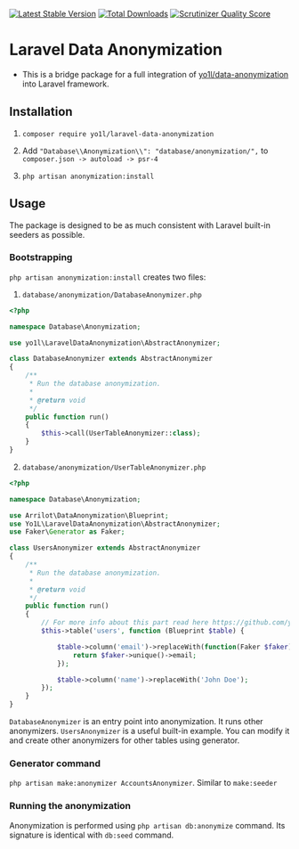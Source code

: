[![Latest Stable Version](https://poser.pugx.org/yo1l/laravel-data-anonymization/v/stable.svg)](https://packagist.org/packages/yo1l/laravel-data-anonymization/)
[![Total Downloads](https://img.shields.io/packagist/dt/yo1l/laravel-data-anonymization.svg?style=flat)](https://packagist.org/packages/yo1l/laravel-data-anonymization)
[![Scrutinizer Quality Score](https://scrutinizer-ci.com/g/yo1l/laravel-data-anonymization/badges/quality-score.png?b=master)](https://scrutinizer-ci.com/g/yo1l/laravel-data-anonymization/)

# Laravel Data Anonymization

* This is a bridge package for a full integration of [yo1l/data-anonymization](https://github.com/yo1l/data-anonymization) into Laravel framework.

## Installation

1. ```composer require yo1l/laravel-data-anonymization```

2. Add `"Database\\Anonymization\\": "database/anonymization/",` to `composer.json -> autoload -> psr-4`

4. `php artisan anonymization:install`


## Usage

The package is designed to be as much consistent with Laravel built-in seeders as possible.

### Bootstrapping

`php artisan anonymization:install` creates two files:

1) `database/anonymization/DatabaseAnonymizer.php`

```php
<?php

namespace Database\Anonymization;

use yo1l\LaravelDataAnonymization\AbstractAnonymizer;

class DatabaseAnonymizer extends AbstractAnonymizer
{
    /**
     * Run the database anonymization.
     *
     * @return void
     */
    public function run()
    {
        $this->call(UserTableAnonymizer::class);
    }
}

```

2) `database/anonymization/UserTableAnonymizer.php`

```php
<?php

namespace Database\Anonymization;

use Arrilot\DataAnonymization\Blueprint;
use Yo1L\LaravelDataAnonymization\AbstractAnonymizer;
use Faker\Generator as Faker;

class UsersAnonymizer extends AbstractAnonymizer
{
    /**
     * Run the database anonymization.
     *
     * @return void
     */
    public function run()
    {
        // For more info about this part read here https://github.com/yo1l/data-anonymization
        $this->table('users', function (Blueprint $table) {

            $table->column('email')->replaceWith(function(Faker $faker) {
                return $faker->unique()->email;
            });

            $table->column('name')->replaceWith('John Doe');
        });
    }
}

```

`DatabaseAnonymizer` is an entry point into anonymization. It runs other anonymizers.
`UsersAnonymizer` is a useful built-in example. You can modify it and create other anonymizers for other tables using generator.

### Generator command

`php artisan make:anonymizer AccountsAnonymizer`. Similar to `make:seeder`

### Running the anonymization

Anonymization is performed using `php artisan db:anonymize` command.
Its signature is identical with `db:seed` command.

